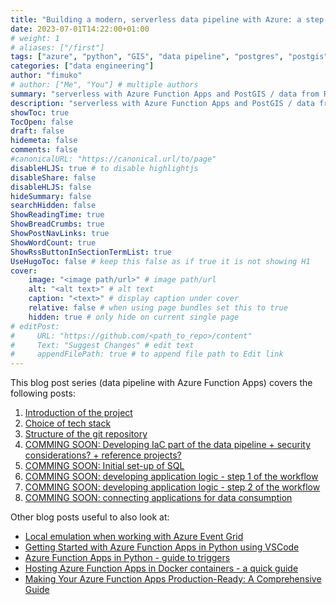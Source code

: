 ```yaml
---
title: "Building a modern, serverless data pipeline with Azure: a step-by-step guide"
date: 2023-07-01T14:22:00+01:00
# weight: 1
# aliases: ["/first"]
tags: ["azure", "python", "GIS", "data pipeline", "postgres", "postgis"]
categories: ["data engineering"]
author: "fimuko"
# author: ["Me", "You"] # multiple authors
summary: "serverless with Azure Function Apps and PostGIS / data from RESTful API" # this shows up on the list
description: "serverless with Azure Function Apps and PostGIS / data from RESTful API" # this shows up on the single page
showToc: true
TocOpen: false
draft: false
hidemeta: false
comments: false
#canonicalURL: "https://canonical.url/to/page"
disableHLJS: true # to disable highlightjs
disableShare: false
disableHLJS: false
hideSummary: false
searchHidden: false
ShowReadingTime: true
ShowBreadCrumbs: true
ShowPostNavLinks: true
ShowWordCount: true
ShowRssButtonInSectionTermList: true
UseHugoToc: false # keep this false as if true it is not showing H1
cover:
    image: "<image path/url>" # image path/url
    alt: "<alt text>" # alt text
    caption: "<text>" # display caption under cover
    relative: false # when using page bundles set this to true
    hidden: true # only hide on current single page
# editPost:
#     URL: "https://github.com/<path_to_repo>/content"
#     Text: "Suggest Changes" # edit text
#     appendFilePath: true # to append file path to Edit link
---
```


This blog post series (data pipeline with Azure Function Apps) covers the following posts: 

1. [Introduction of the project](/posts/azure_data_pipeline_with_func_apps-01-introduction/)
2. [Choice of tech stack](/posts/azure_data_pipeline_with_func_apps-02-choice_of_tech_stack)
3. [Structure of the git repository](/posts/azure_data_pipeline_with_func_apps-03-repo_structure/)
4. [COMMING SOON: Developing IaC part of the data pipeline + security considerations? + reference projects?](/posts/)
5. [COMMING SOON: Initial set-up of SQL](/posts/)
6. [COMMING SOON: developing application logic - step 1 of the workflow](/posts/)
7. [COMMING SOON: developing application logic - step 2 of the workflow](/posts/)
8. [COMMING SOON: connecting applications for data consumption](/posts/)

Other blog posts useful to also look at:
- [Local emulation when working with Azure Event Grid](/posts/azure-local-event-grid-and-functions/)
- [Getting Started with Azure Function Apps in Python using VSCode](/posts/azure_func_app_beginner_dev_py_guide/)
- [Azure Function Apps in Python - guide to triggers](/posts/azure_func_app_py_triggers_guide/)
- [Hosting Azure Function Apps in Docker containers - a quick guide](/posts/azure_func_app_with_docker_overview/)
- [Making Your Azure Function Apps Production-Ready: A Comprehensive Guide](/posts/azure_func_app_make_ready_for_prod/)

